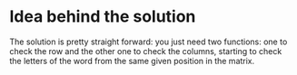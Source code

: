 # Idea behind the solution

The solution is pretty straight forward: you just need two functions: one to check the row and the other one to check the columns, starting to check the letters of the word from the same given position in the matrix.
